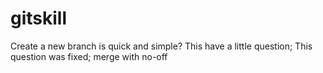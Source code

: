 # gitskill
Create a new branch is quick and  simple?
This have a little question;
This question was fixed;
merge with no-off
